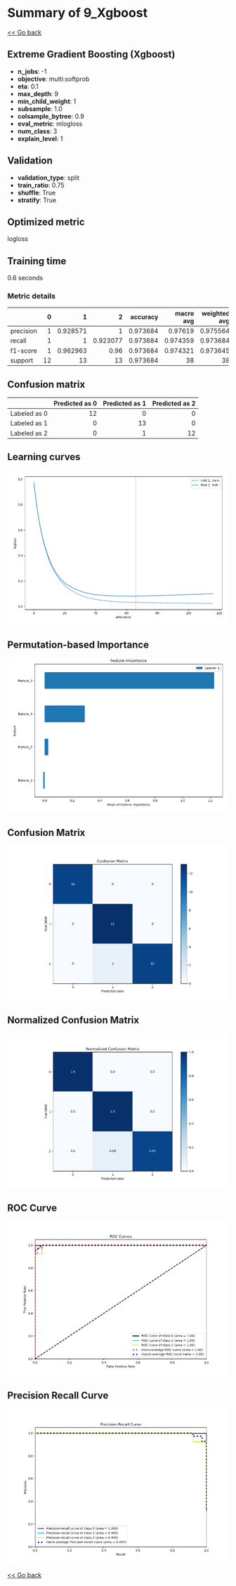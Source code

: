 # Summary of 9_Xgboost

[<< Go back](../README.md)


## Extreme Gradient Boosting (Xgboost)
- **n_jobs**: -1
- **objective**: multi:softprob
- **eta**: 0.1
- **max_depth**: 9
- **min_child_weight**: 1
- **subsample**: 1.0
- **colsample_bytree**: 0.9
- **eval_metric**: mlogloss
- **num_class**: 3
- **explain_level**: 1

## Validation
 - **validation_type**: split
 - **train_ratio**: 0.75
 - **shuffle**: True
 - **stratify**: True

## Optimized metric
logloss

## Training time

0.6 seconds

### Metric details
|           |   0 |         1 |         2 |   accuracy |   macro avg |   weighted avg |   logloss |
|:----------|----:|----------:|----------:|-----------:|------------:|---------------:|----------:|
| precision |   1 |  0.928571 |  1        |   0.973684 |    0.97619  |       0.975564 | 0.0802712 |
| recall    |   1 |  1        |  0.923077 |   0.973684 |    0.974359 |       0.973684 | 0.0802712 |
| f1-score  |   1 |  0.962963 |  0.96     |   0.973684 |    0.974321 |       0.973645 | 0.0802712 |
| support   |  12 | 13        | 13        |   0.973684 |   38        |      38        | 0.0802712 |


## Confusion matrix
|              |   Predicted as 0 |   Predicted as 1 |   Predicted as 2 |
|:-------------|-----------------:|-----------------:|-----------------:|
| Labeled as 0 |               12 |                0 |                0 |
| Labeled as 1 |                0 |               13 |                0 |
| Labeled as 2 |                0 |                1 |               12 |

## Learning curves
![Learning curves](learning_curves.png)

## Permutation-based Importance
![Permutation-based Importance](permutation_importance.png)
## Confusion Matrix

![Confusion Matrix](confusion_matrix.png)


## Normalized Confusion Matrix

![Normalized Confusion Matrix](confusion_matrix_normalized.png)


## ROC Curve

![ROC Curve](roc_curve.png)


## Precision Recall Curve

![Precision Recall Curve](precision_recall_curve.png)



[<< Go back](../README.md)
